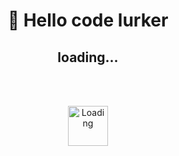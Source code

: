 <h1
  align="center"
>
  👋 Hello code lurker
</h1>
<h2
  align="center"
  >
loading... </h2>
</br>
</br>
<p align="center">
  <img
    height=64
    width=64
    align="center"
    src="https://share.sainnhe.dev/~loading.gif"
    alt="Loading"
  />
</p>
</br>
</br>
